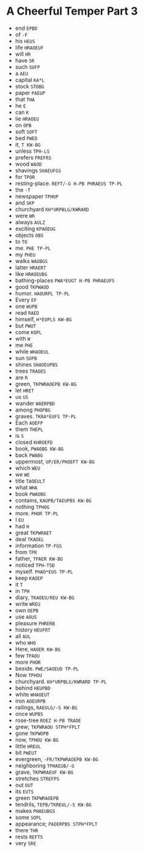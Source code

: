 # A Cheerful Temper Part 3

* end `EPBD`
* of `-F`
* his `HEUS`
* life `HRAOEUF`
* will `HR`
* have `SR`
* such `SUFP`
* a `AEU`
* capital `KA*L`
* stock `STOBG`
* paper `PAEUP`
* that `THA`
* he `E`
* can `K`
* lie `HRAOEU`
* on `OPB`
* soft `SOFT`
* bed `PWED`
* it, `T KW-BG`
* unless `TPH-LS`
* prefers `PREFRS`
* wood `WAOD`
* shavings `SHAEUFGS`
* for `TPOR`
* resting-place. `REFT/-G H-PB PHRAEUS TP-PL`
* the `-T`
* newspaper `TPHUP`
* and `SKP`
* churchyard `KH*URPBLG/KWRARD`
* were `WR`
* always `AULZ`
* exciting `KPAOEUG`
* objects `OBS`
* to `TO`
* me. `PHE TP-PL`
* my `PHEU`
* walks `WAUBGS`
* latter `HRAERT`
* like `HRAOEUBG`
* bathing-places `PWA*EUGT H-PB PHRAEUFS`
* good `TKPWAOD`
* humor. `HAOURPL TP-PL`
* Every `EF`
* one `WUPB`
* read `RAED`
* himself, `H*EUPLS KW-BG`
* but `PWUT`
* come `KOPL`
* with `W`
* me `PHE`
* while `WHAOEUL`
* sun `SUPB`
* shines `SHAOEUPBS`
* trees `TRAOES`
* are `R`
* green, `TKPWRAOEPB KW-BG`
* let `HRET`
* us `US`
* wander `WAERPBD`
* among `PHOPBG`
* graves. `TKRA*EUFS TP-PL`
* Each `AOEFP`
* them `THEPL`
* is `S`
* closed `KHROEFD`
* book, `PWAOBG KW-BG`
* back `PWABG`
* uppermost, `UP/ER/PHOEFT KW-BG`
* which `WEU`
* we `WE`
* title `TAOEULT`
* what `WHA`
* book `PWAOBG`
* contains, `KAUPB/TAEUPBS KW-BG`
* nothing `TPHOG`
* more. `PHOR TP-PL`
* I `EU`
* had `H`
* great `TKPWRAET`
* deal `TKAOEL`
* information `TP-FGS`
* from `TPR`
* father, `TPAER KW-BG`
* noticed `TPH-TSD`
* myself. `PHAO*EUS TP-PL`
* keep `KAOEP`
* it `T`
* in `TPH`
* diary, `TKAOEU/REU KW-BG`
* write `WREU`
* own `OEPB`
* use `AOUS`
* pleasure `PHRERB`
* history `HEUFRT`
* all `AUL`
* who `WHO`
* Here, `HAOER KW-BG`
* few `TPAOU`
* more `PHOR`
* beside. `PWE/SAOEUD TP-PL`
* Now `TPHOU`
* churchyard. `KH*URPBLG/KWRARD TP-PL`
* behind `HEUPBD`
* white `WHAOEUT`
* iron `AOEURPB`
* railings, `RAEULG/-S KW-BG`
* once `WUPBS`
* rose-tree `ROEZ H-PB TRAOE`
* grew; `TKPWRAOU STPH*FPLT`
* gone `TKPWOPB`
* now, `TPHOU KW-BG`
* little `HREUL`
* bit `PWEUT`
* evergreen, `-FR/TKPWRAOEPB KW-BG`
* neighboring `TPHAEUB/-G`
* grave, `TKPWRAEUF KW-BG`
* stretches `STREFPS`
* out `OUT`
* its `EUTS`
* green `TKPWRAOEPB`
* tendrils, `TEPB/TKREUL/-S KW-BG`
* makes `PHAEUBGS`
* some `SOPL`
* appearance; `PAOERPBS STPH*FPLT`
* there `THR`
* rests `REFTS`
* very `SRE`
